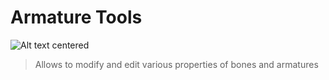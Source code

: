 # Armature Tools

![Alt text centered](blender-images/panels/side-panel-armature-tools.png)

> Allows to modify and edit various properties of bones and armatures
